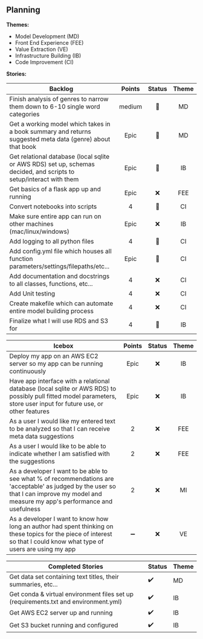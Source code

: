 ## Planning

**Themes:** 

* Model Development (MD)
* Front End Experience (FEE)
* Value Extraction (VE)
* Infrastructure Building (IB)
* Code Improvement (CI)

**Stories:**   

Backlog | Points | Status| Theme
------- |:------:| :-----------: | :-----:
Finish analysis of genres to narrow them down to 6-10 single word categories| medium | :large_orange_diamond: | MD
Get a working model which takes in a book summary and returns suggested meta data (genre) about that book  | Epic | :large_orange_diamond: | MD
Get relational database (local sqlite or AWS RDS) set up, schemas decided, and scripts to setup/interact with them | Epic | :large_orange_diamond: | IB
Get basics of a flask app up and running | Epic | :x: | FEE
Convert notebooks into scripts | 4 | :large_orange_diamond: | CI
Make sure entire app can run on other machines (mac/linux/windows) | Epic | :x: | IB
Add logging to all python files | 4 | :large_orange_diamond: | CI
Add config.yml file which houses all function parameters/settings/filepaths/etc... | Epic | :large_orange_diamond: | CI
Add documentation and docstrings to all classes, functions, etc... | 4 | :x: | CI
Add Unit testing | 4 | :x: | CI
Create makefile which can automate entire model building process | 4 | :x: | CI
Finalize what I will use RDS and S3 for | 4 | :large_orange_diamond: | IB

Icebox | Points | Status | Theme
-------|:------:| :----------: | :---:
Deploy my app on an AWS EC2 server so my app can be running continuously | Epic | :x: | IB
Have app interface with a relational database (local sqlite or AWS RDS) to possibly pull fitted model parameters, store user input for future use, or other features | Epic | :x: | IB
As a user I would like my entered text to be analyzed so that I can receive meta data suggestions | 2 | :x: | FEE
As a user I would like to be able to indicate whether I am satisfied with the suggestions | 2 | :x: | FEE
As a developer I want to be able to see what % of recommendations are 'acceptable' as judged by the user so that I can improve my model and measure my app's performance and usefulness | 2 | :x: | MI
As a developer I want to know how long an author had spent thinking on these topics for the piece of interest so that I could know what type of users are using my app  | :heavy_minus_sign: | :x: | VE

Completed Stories| Status | Theme
-------| -------| -------|
Get data set containing text titles, their summaries, etc... | :heavy_check_mark: | MD
Get conda & virtual environment files set up (requirements.txt and environment.yml) | :heavy_check_mark: | IB
Get AWS EC2 server up and running | :heavy_check_mark: | IB
Get S3 bucket running and configured | :heavy_check_mark: | IB

